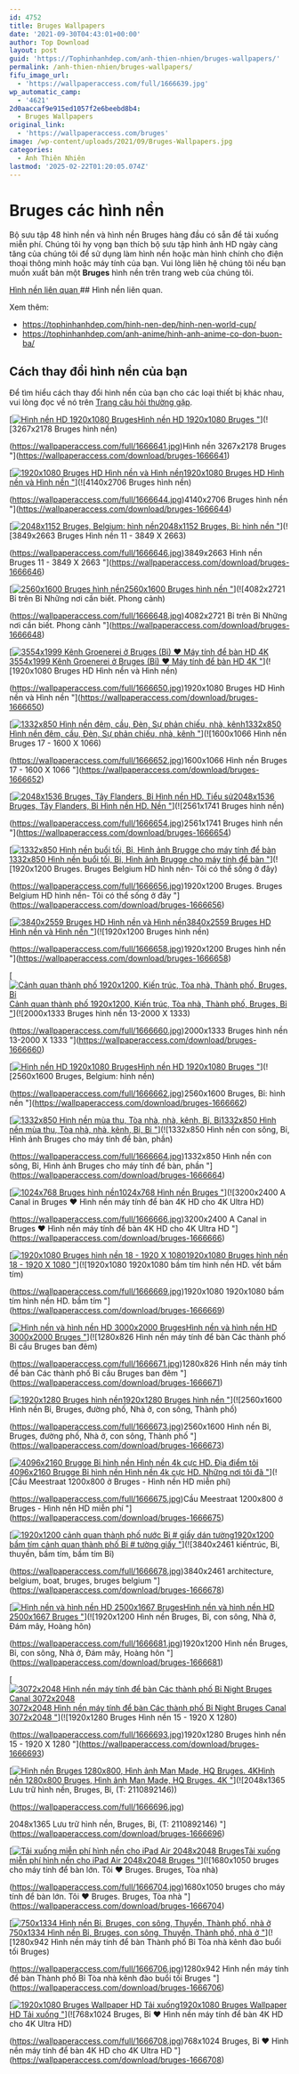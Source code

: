 ```yaml
---
id: 4752
title: Bruges Wallpapers
date: '2021-09-30T04:43:01+00:00'
author: Top Download
layout: post
guid: 'https://Tophinhanhdep.com/anh-thien-nhien/bruges-wallpapers/'
permalink: /anh-thien-nhien/bruges-wallpapers/
fifu_image_url:
  - 'https://wallpaperaccess.com/full/1666639.jpg'
wp_automatic_camp:
  - '4621'
2d0aaccaf9e915ed1057f2e6beebd8b4:
  - Bruges Wallpapers
original_link:
  - 'https://wallpaperaccess.com/bruges'
image: /wp-content/uploads/2021/09/Bruges-Wallpapers.jpg
categories:
  - Ảnh Thiên Nhiên
lastmod: '2025-02-22T01:20:05.074Z'
---
```

# Bruges các hình nền

Bộ sưu tập 48 hình nền và hình nền Bruges hàng đầu có sẵn để tải xuống miễn phí. Chúng tôi hy vọng bạn thích bộ sưu tập hình ảnh HD ngày càng tăng của chúng tôi để sử dụng làm hình nền hoặc màn hình chính cho điện thoại thông minh hoặc máy tính của bạn. Vui lòng liên hệ chúng tôi nếu bạn muốn xuất bản một **Bruges** hình nền trên trang web của chúng tôi.

[Hình nền liên quan ](#related) ## Hình nền liên quan.

   
 Xem thêm:

   
- <https://tophinhanhdep.com/hinh-nen-dep/hinh-nen-world-cup/>
- <https://tophinhanhdep.com/anh-anime/hinh-anh-anime-co-don-buon-ba/>

## Cách thay đổi hình nền của bạn

Để tìm hiểu cách thay đổi hình nền của bạn cho các loại thiết bị khác nhau, vui lòng đọc về nó trên [Trang câu hỏi thường gặp](https://tophinhanhdep.com/faq/).

  
[[![Hình nền HD 1920x1080 Bruges](https://wallpaperaccess.com/full/1666639.jpg)Hình nền HD 1920x1080 Bruges "](https://wallpaperaccess.com/download/bruges-1666639)](![3267x2178 Bruges hình nền)

(https://wallpaperaccess.com/full/1666641.jpg)Hình nền 3267x2178 Bruges "](https://wallpaperaccess.com/download/bruges-1666641)

[[![1920x1080 Bruges HD Hình nền và Hình nền](https://wallpaperaccess.com/full/1666643.jpg)1920x1080 Bruges HD Hình nền và Hình nền "](https://wallpaperaccess.com/download/bruges-1666643)](![4140x2706 Bruges hình nền)

(https://wallpaperaccess.com/full/1666644.jpg)4140x2706 Bruges hình nền "](https://wallpaperaccess.com/download/bruges-1666644)

[[![2048x1152 Bruges, Belgium: hình nền](https://wallpaperaccess.com/full/1666645.jpg)2048x1152 Bruges, Bỉ: hình nền "](https://wallpaperaccess.com/download/bruges-1666645)](![3849x2663 Bruges Hình nền 11 - 3849 X 2663)

(https://wallpaperaccess.com/full/1666646.jpg)3849x2663 Hình nền Bruges 11 - 3849 X 2663 "](https://wallpaperaccess.com/download/bruges-1666646)

[[![2560x1600 Bruges hình nền](https://wallpaperaccess.com/full/1666647.jpg)2560x1600 Bruges hình nền "](https://wallpaperaccess.com/download/bruges-1666647)](![4082x2721 Bỉ trên Bỉ Những nơi cần biết.  Phong cảnh)

(https://wallpaperaccess.com/full/1666648.jpg)4082x2721 Bỉ trên Bỉ Những nơi cần biết. Phong cảnh "](https://wallpaperaccess.com/download/bruges-1666648)

[[![3554x1999 Kênh Groenerei ở Bruges (Bỉ) ❤ Máy tính để bàn HD 4K](https://wallpaperaccess.com/full/1666649.jpg)3554x1999 Kênh Groenerei ở Bruges (Bỉ) ❤ Máy tính để bàn HD 4K "](https://wallpaperaccess.com/download/bruges-1666649)](![1920x1080 Bruges HD Hình nền và Hình nền)

(https://wallpaperaccess.com/full/1666650.jpg)1920x1080 Bruges HD Hình nền và Hình nền "](https://wallpaperaccess.com/download/bruges-1666650)

[[![1332x850 Hình nền đêm, cầu, Đèn, Sự phản chiếu, nhà, kênh](https://wallpaperaccess.com/full/1666651.jpg)1332x850 Hình nền đêm, cầu, Đèn, Sự phản chiếu, nhà, kênh "](https://wallpaperaccess.com/download/bruges-1666651)](![1600x1066 Hình nền Bruges 17 - 1600 X 1066)

(https://wallpaperaccess.com/full/1666652.jpg)1600x1066 Hình nền Bruges 17 - 1600 X 1066 "](https://wallpaperaccess.com/download/bruges-1666652)

[[![2048x1536 Bruges, Tây Flanders, Bỉ Hình nền HD.  Tiểu sử](https://wallpaperaccess.com/full/1666653.jpg)2048x1536 Bruges, Tây Flanders, Bỉ Hình nền HD. Nền "](https://wallpaperaccess.com/download/bruges-1666653)](![2561x1741 Bruges hình nền)

(https://wallpaperaccess.com/full/1666654.jpg)2561x1741 Bruges hình nền "](https://wallpaperaccess.com/download/bruges-1666654)

[[![1332x850 Hình nền buổi tối, Bỉ, Hình ảnh Brugge cho máy tính để bàn](https://wallpaperaccess.com/full/1666655.jpg)1332x850 Hình nền buổi tối, Bỉ, Hình ảnh Brugge cho máy tính để bàn "](https://wallpaperaccess.com/download/bruges-1666655)](![1920x1200 Bruges.  Bruges Belgium HD hình nền- Tôi có thể sống ở đây)

(https://wallpaperaccess.com/full/1666656.jpg)1920x1200 Bruges. Bruges Belgium HD hình nền- Tôi có thể sống ở đây "](https://wallpaperaccess.com/download/bruges-1666656)

[[![3840x2559 Bruges HD Hình nền và Hình nền](https://wallpaperaccess.com/full/1666657.jpg)3840x2559 Bruges HD Hình nền và Hình nền "](https://wallpaperaccess.com/download/bruges-1666657)](![1920x1200 Bruges hình nền)

(https://wallpaperaccess.com/full/1666658.jpg)1920x1200 Bruges hình nền "](https://wallpaperaccess.com/download/bruges-1666658)

[[![Cảnh quan thành phố 1920x1200, Kiến trúc, Tòa nhà, Thành phố, Bruges, Bỉ](https://wallpaperaccess.com/full/1666659.jpg)Cảnh quan thành phố 1920x1200, Kiến trúc, Tòa nhà, Thành phố, Bruges, Bỉ "](https://wallpaperaccess.com/download/bruges-1666659)](![2000x1333 Bruges hình nền 13-2000 X 1333)

(https://wallpaperaccess.com/full/1666660.jpg)2000x1333 Bruges hình nền 13-2000 X 1333 "](https://wallpaperaccess.com/download/bruges-1666660)

[[![Hình nền HD 1920x1080 Bruges](https://wallpaperaccess.com/full/1666661.jpg)Hình nền HD 1920x1080 Bruges "](https://wallpaperaccess.com/download/bruges-1666661)](![2560x1600 Bruges, Belgium: hình nền)

(https://wallpaperaccess.com/full/1666662.jpg)2560x1600 Bruges, Bỉ: hình nền "](https://wallpaperaccess.com/download/bruges-1666662)

[[![1332x850 Hình nền mùa thu, Tòa nhà, nhà, kênh, Bỉ, Bỉ](https://wallpaperaccess.com/full/1666663.jpg)1332x850 Hình nền mùa thu, Tòa nhà, nhà, kênh, Bỉ, Bỉ "](https://wallpaperaccess.com/download/bruges-1666663)](![1332x850 Hình nền con sông, Bỉ, Hình ảnh Bruges cho máy tính để bàn, phần)

(https://wallpaperaccess.com/full/1666664.jpg)1332x850 Hình nền con sông, Bỉ, Hình ảnh Bruges cho máy tính để bàn, phần "](https://wallpaperaccess.com/download/bruges-1666664)

[[![1024x768 Bruges hình nền](https://wallpaperaccess.com/full/1666665.jpg)1024x768 Hình nền Bruges "](https://wallpaperaccess.com/download/bruges-1666665)](![3200x2400 A Canal in Bruges ❤ Hình nền máy tính để bàn 4K HD cho 4K Ultra HD)

(https://wallpaperaccess.com/full/1666666.jpg)3200x2400 A Canal in Bruges ❤ Hình nền máy tính để bàn 4K HD cho 4K Ultra HD "](https://wallpaperaccess.com/download/bruges-1666666)

[[![1920x1080 Bruges hình nền 18 - 1920 X 1080](https://wallpaperaccess.com/full/1666668.jpg)1920x1080 Bruges hình nền 18 - 1920 X 1080 "](https://wallpaperaccess.com/download/bruges-1666668)](![1920x1080 1920x1080 bầm tím hình nền HD.  vết bầm tím)

(https://wallpaperaccess.com/full/1666669.jpg)1920x1080 1920x1080 bầm tím hình nền HD. bầm tím "](https://wallpaperaccess.com/download/bruges-1666669)

[[![Hình nền và hình nền HD 3000x2000 Bruges](https://wallpaperaccess.com/full/1666670.jpg)Hình nền và hình nền HD 3000x2000 Bruges "](https://wallpaperaccess.com/download/bruges-1666670)](![1280x826 Hình nền máy tính để bàn Các thành phố Bỉ cầu Bruges ban đêm)

(https://wallpaperaccess.com/full/1666671.jpg)1280x826 Hình nền máy tính để bàn Các thành phố Bỉ cầu Bruges ban đêm "](https://wallpaperaccess.com/download/bruges-1666671)

[[![1920x1280 Bruges hình nền](https://wallpaperaccess.com/full/1666672.jpg)1920x1280 Bruges hình nền "](https://wallpaperaccess.com/download/bruges-1666672)](![2560x1600 Hình nền Bỉ, Bruges, đường phố, Nhà ở, con sông, Thành phố)

(https://wallpaperaccess.com/full/1666673.jpg)2560x1600 Hình nền Bỉ, Bruges, đường phố, Nhà ở, con sông, Thành phố "](https://wallpaperaccess.com/download/bruges-1666673)

[[![4096x2160 Brugge Bỉ hình nền Hình nền 4k cực HD.  Địa điểm tôi](https://wallpaperaccess.com/full/1666674.jpg)4096x2160 Brugge Bỉ hình nền Hình nền 4k cực HD. Những nơi tôi đã "](https://wallpaperaccess.com/download/bruges-1666674)](![Cầu Meestraat 1200x800 ở Bruges - Hình nền HD miễn phí)

(https://wallpaperaccess.com/full/1666675.jpg)Cầu Meestraat 1200x800 ở Bruges - Hình nền HD miễn phí "](https://wallpaperaccess.com/download/bruges-1666675)

[[![1920x1200 cảnh quan thành phố nước Bỉ # giấy dán tường](https://wallpaperaccess.com/full/1666676.jpg)1920x1200 bầm tím cảnh quan thành phố Bỉ # tường giấy "](https://wallpaperaccess.com/download/bruges-1666676)](![3840x2461 kiến ​​trúc, Bỉ, thuyền, bầm tím, bầm tím Bỉ)

(https://wallpaperaccess.com/full/1666678.jpg)3840x2461 architecture, belgium, boat, bruges, bruges belgium "](https://wallpaperaccess.com/download/bruges-1666678)

[[![Hình nền và hình nền HD 2500x1667 Bruges](https://wallpaperaccess.com/full/1666680.jpg)Hình nền và hình nền HD 2500x1667 Bruges "](https://wallpaperaccess.com/download/bruges-1666680)](![1920x1200 Hình nền Bruges, Bỉ, con sông, Nhà ở, Đám mây, Hoàng hôn)

(https://wallpaperaccess.com/full/1666681.jpg)1920x1200 Hình nền Bruges, Bỉ, con sông, Nhà ở, Đám mây, Hoàng hôn "](https://wallpaperaccess.com/download/bruges-1666681)

[[![3072x2048 Hình nền máy tính để bàn Các thành phố Bỉ Night Bruges Canal 3072x2048](https://wallpaperaccess.com/full/1666682.jpg)3072x2048 Hình nền máy tính để bàn Các thành phố Bỉ Night Bruges Canal 3072x2048 "](https://wallpaperaccess.com/download/bruges-1666682)](![1920x1280 Bruges Hình nền 15 - 1920 X 1280)

(https://wallpaperaccess.com/full/1666693.jpg)1920x1280 Bruges hình nền 15 - 1920 X 1280 "](https://wallpaperaccess.com/download/bruges-1666693)

[[![Hình nền Bruges 1280x800, Hình ảnh Man Made, HQ Bruges.  4K](https://wallpaperaccess.com/full/1666695.jpg)Hình nền 1280x800 Bruges, Hình ảnh Man Made, HQ Bruges. 4K "](https://wallpaperaccess.com/download/bruges-1666695)](![2048x1365 Lưu trữ hình nền, Bruges, Bỉ, (T: 2110892146))

(https://wallpaperaccess.com/full/1666696.jpg)

2048x1365 Lưu trữ hình nền, Bruges, Bỉ, (T: 2110892146) "](https://wallpaperaccess.com/download/bruges-1666696)

[[![Tải xuống miễn phí hình nền cho iPad Air 2048x2048 Bruges](https://wallpaperaccess.com/full/1666700.jpg)Tải xuống miễn phí hình nền cho iPad Air 2048x2048 Bruges "](https://wallpaperaccess.com/download/bruges-1666700)](![1680x1050 bruges cho máy tính để bàn lớn.  Tôi ❤️ Bruges.  Bruges, Tòa nhà)

(https://wallpaperaccess.com/full/1666704.jpg)1680x1050 bruges cho máy tính để bàn lớn. Tôi ❤️ Bruges. Bruges, Tòa nhà "](https://wallpaperaccess.com/download/bruges-1666704)

[[![750x1334 Hình nền Bỉ, Bruges, con sông, Thuyền, Thành phố, nhà ở](https://wallpaperaccess.com/full/1666705.jpg)750x1334 Hình nền Bỉ, Bruges, con sông, Thuyền, Thành phố, nhà ở "](https://wallpaperaccess.com/download/bruges-1666705)](![1280x942 Hình nền máy tính để bàn Thành phố Bỉ Tòa nhà kênh đào buổi tối Bruges)

(https://wallpaperaccess.com/full/1666706.jpg)1280x942 Hình nền máy tính để bàn Thành phố Bỉ Tòa nhà kênh đào buổi tối Bruges "](https://wallpaperaccess.com/download/bruges-1666706)

[[![1920x1080 Bruges Wallpaper HD Tải xuống](https://wallpaperaccess.com/full/1666707.jpg)1920x1080 Bruges Wallpaper HD Tải xuống "](https://wallpaperaccess.com/download/bruges-1666707)](![768x1024 Bruges, Bỉ ❤ Hình nền máy tính để bàn 4K HD cho 4K Ultra HD)

(https://wallpaperaccess.com/full/1666708.jpg)768x1024 Bruges, Bỉ ❤ Hình nền máy tính để bàn 4K HD cho 4K Ultra HD "](https://wallpaperaccess.com/download/bruges-1666708)
